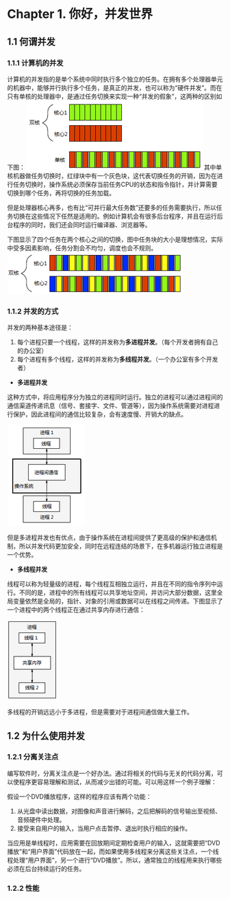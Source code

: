 # Chapter 1. 你好，并发世界

## 1.1 何谓并发

### 1.1.1 计算机的并发

计算机的并发指的是单个系统中同时执行多个独立的任务。在拥有多个处理器单元的机器中，能够并行执行多个任务，是真正的并发，也可以称为“硬件并发”。而在只有单核的处理器中，是通过任务切换来实现一种“并发的假象”，这两种的区别如下图：
![真并发vs任务切换](image/chapter1/1-1.png)
其中单核机器做任务切换时，红绿块中有一个灰色块，这代表切换任务的开销，因为在进行任务切换时，操作系统必须保存当前任务CPU的状态和指令指针，并计算需要切换到哪个任务，再将切换的任务加载。

但是处理器核心再多，也有比“可并行最大任务数”还要多的任务需要执行，所以任务切换在这些情况下任然是适用的。例如计算机会有很多后台程序，并且在运行后台程序的同时，我们还会同时运行编译器、浏览器等。

下图显示了四个任务在两个核心之间的切换，图中任务块的大小是理想情况，实际中受多因素影响，任务分割会不均匀，调度也会不规则。
![四任务在两核心中切换](image/chapter1/1-2.png)

### 1.1.2 并发的方式

并发的两种基本途径是：

1. 每个进程只要一个线程，这样的并发称为**多进程并发**。（每个开发者拥有自己的办公室）
2. 每个进程有多个线程，这样的并发称为**多线程并发**。（一个办公室有多个开发者）

- **多进程并发**

这种方式中，将应用程序分为独立的进程同时运行。独立的进程可以通过进程间的通信渠道传递讯息（信号、套接字、文件、管道等），因为操作系统需要对进程进行保护，因此进程间的通信比较复杂，会有速度慢、开销大的缺点。

![多进程并发](image/chapter1/1-3.png)

但是多进程并发也有优点，由于操作系统在进程间提供了更高级的保护和通信机制，所以并发代码更加安全，同时在远程连结的场景下，在多机器运行独立进程是一个优势。

- **多线程并发**

线程可以称为轻量级的进程，每个线程互相独立运行，并且在不同的指令序列中运行。不同的是，进程中的所有线程可以共享地址空间，并访问大部分数据，这里全局变量依然是全局的，指针、对象的引用或数据可以在线程之间传递。下图显示了一个进程中的两个线程正在通过共享内存进行通信：

![并发线程通信](image/chapter1/1-4.png)

多线程的开销远远小于多进程，但是需要对于进程间通信做大量工作。


## 1.2 为什么使用并发

### 1.2.1 分离关注点
编写软件时，分离关注点是一个好办法。通过将相关的代码与无关的代码分离，可以使程序更容易理解和测试，从而减少出错的可能。可以用这样一个例子理解：

假设一个DVD播放程序，这样的程序应该有两个功能：
1. 从光盘中读出数据，对图像和声音进行解码，之后把解码的信号输出至视频、音频硬件中处理。
2. 接受来自用户的输入，当用户点击暂停、退出时执行相应的操作。

当应用是单线程时，应用需要在回放期间定期检查用户的输入，这就需要把“DVD播放”和“用户界面”代码放在一起，而如果使用多线程来分离这些关注点，一个线程处理“用户界面”，另一个进行“DVD播放”。所以，通常独立的线程用来执行哪些必须在后台持续运行的任务。

### 1.2.2 性能

